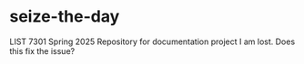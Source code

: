 # seize-the-day
LIST 7301 Spring 2025 Repository for documentation project 
I am lost. Does this fix the issue?
